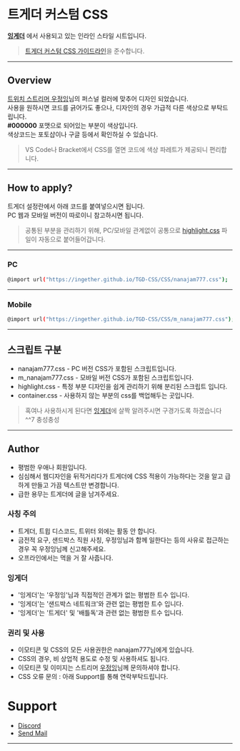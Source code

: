 # 트게더 커스텀 CSS

**[잉게더](http://tgd.kr/nanajam777)** 에서 사용되고 있는 인라인 스타일 시트입니다.   
> [트게더 커스텀 CSS 가이드라인](https://tgd.kr/7103125)을 준수합니다.
---

## Overview
[트위치 스트리머 우정잉](http://twitch.tv/nanajam777)님의 퍼스널 컬러에 맞추어 디자인 되었습니다.   
사용을 원하시면 코드를 긁어가도 좋으나, 디자인의 경우 가급적 다른 색상으로 부탁드립니다.   
**#000000** 포맷으로 되어있는 부분이 색상입니다.   
색상코드는 포토샵이나 구글 등에서 확인하실 수 있습니다.   
> VS Code나 Bracket에서 CSS를 열면 코드에 색상 파레트가 제공되니 편리합니다.   
---

## How to apply?
트게더 설정란에서 아래 코드를 붙여넣으시면 됩니다.   
PC 웹과 모바일 버전이 따로이니 참고하시면 됩니다.   
> 공통된 부분을 관리하기 위해, PC/모바일 관계없이 공통으로 [highlight.css]("http://github.com/ingether/TGD-CSS/CSS/highlight.css") 파일이 자동으로 붙어들어갑니다.
---

### PC
```sh
@import url("https://ingether.github.io/TGD-CSS/CSS/nanajam777.css");
```
---

### Mobile
```sh
@import url("https://ingether.github.io/TGD-CSS/CSS/m_nanajam777.css");
```
---

## 스크립트 구분
* nanajam777.css - PC 버전 CSS가 포함된 스크립트입니다.
* m_nanajam777.css - 모바일 버전 CSS가 포함된 스크립트입니다.
* highlight.css - 특정 부분 디자인을 쉽게 관리하기 위해 분리된 스크립트 입니다.
* container.css - 사용하지 않는 부분의 css를 백업해두는 곳입니다.

> 혹여나 사용하시게 된다면 [잉게더](http://tgd.kr/nanajam777)에 살짝 알려주시면 구경가도록 하겠습니다 ^^7 충성충성
---

## Author
* 평범한 우애나 회원입니다.
* 심심해서 웹디자인을 뒤적거리다가 트게더에 CSS 적용이 가능하다는 것을 알고 급하게 만들고 가끔 텍스트만 변경합니다.
* 급한 용무는 트게더에 글을 남겨주세요.

### 사칭 주의
* 트게더, 트윕 디스코드, 트위터 외에는 활동 안 합니다.
* 금전적 요구, 샌드박스 직원 사칭, 우정잉님과 함께 일한다는 등의 사유로 접근하는 경우 꼭 우정잉님께 신고해주세요.
* 오프라인에서는 먹을 거 잘 사줍니다.

### 잉게더
* '잉게더'는 '우정잉'님과 직접적인 관계가 없는 평범한 트수 입니다.
* '잉게더'는 '샌드박스 네트워크'와 관련 없는 평범한 트수 입니다.
* '잉게더'는 '트게더' 및 '배틀독'과 관련 없는 평범한 트수 입니다.

### 권리 및 사용
* 이모티콘 및 CSS의 모든 사용권한은 nanajam777님에게 있습니다.
* CSS의 경우, 비 상업적 용도로 수정 및 사용하셔도 됩니다.
* 이모티콘 및 이미지는 스트리머 [우정잉](http://twitch.tv/nanaam777)님께 문의하셔야 합니다.
* CSS 오류 문의 : 아래 Support를 통해 연락부탁드립니다.

# Support

- [Discord](https://discord.gg/SQs6Taw)
- <a href="mailto:ingether@hotmail.com">Send Mail</a>
---
